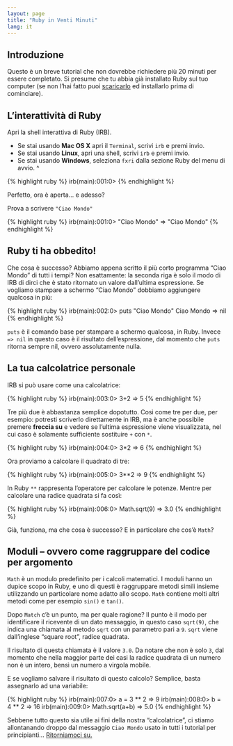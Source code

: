 ```yaml
---
layout: page
title: "Ruby in Venti Minuti"
lang: it
---
```


## Introduzione

Questo è un breve tutorial che non dovrebbe richiedere più 20 minuti per
essere completato. Si presume che tu abbia già installato Ruby sul tuo
computer (se non l’hai fatto puoi [scaricarlo](/it/downloads/) ed
installarlo prima di cominciare).

## L’interattività di Ruby

Apri la shell interattiva di Ruby (IRB).

* Se stai usando **Mac OS X** apri il `Terminal`, scrivi `irb` e premi
  invio.
* Se stai usando **Linux**, apri una shell, scrivi `irb` e premi invio.
* Se stai usando **Windows**, seleziona `fxri` dalla sezione Ruby del
  menu di avvio.
^

{% highlight ruby %}
irb(main):001:0>
{% endhighlight %}

Perfetto, ora è aperta… e adesso?

Prova a scrivere `"Ciao Mondo"`

{% highlight ruby %}
irb(main):001:0> "Ciao Mondo"
=> "Ciao Mondo"
{% endhighlight %}

## Ruby ti ha obbedito!

Che cosa è successo? Abbiamo appena scritto il più corto programma “Ciao
Mondo” di tutti i tempi? Non esattamente: la seconda riga è solo il modo
di IRB di dirci che è stato ritornato un valore dall’ultima espressione.
Se vogliamo stampare a schermo “Ciao Mondo” dobbiamo aggiungere qualcosa
in più:

{% highlight ruby %}
irb(main):002:0> puts "Ciao Mondo"
Ciao Mondo
=> nil
{% endhighlight %}

`puts` è il comando base per stampare a schermo qualcosa, in Ruby.
Invece `=> nil` in questo caso è il risultato dell’espressione, dal
momento che `puts` ritorna sempre nil, ovvero assolutamente nulla.

## La tua calcolatrice personale

IRB si può usare come una calcolatrice:

{% highlight ruby %}
irb(main):003:0> 3+2
=> 5
{% endhighlight %}

Tre più due è abbastanza semplice dopotutto. Così come tre per due, per
esempio: potresti scriverlo direttamente in IRB, ma è anche possibile
premere **freccia su** e vedere se l’ultima espressione viene
visualizzata, nel cui caso è solamente sufficiente sostituire `+` con
`*`.

{% highlight ruby %}
irb(main):004:0> 3*2
=> 6
{% endhighlight %}

Ora proviamo a calcolare il quadrato di tre:

{% highlight ruby %}
irb(main):005:0> 3**2
=> 9
{% endhighlight %}

In Ruby `**` rappresenta l’operatore per calcolare le potenze. Mentre
per calcolare una radice quadrata si fa così:

{% highlight ruby %}
irb(main):006:0> Math.sqrt(9)
=> 3.0
{% endhighlight %}

Già, funziona, ma che cosa è successo? E in particolare che cos’è
`Math`?

## Moduli – ovvero come raggruppare del codice per argomento

`Math` è un modulo predefinito per i calcoli matematici. I moduli hanno
un dupice scopo in Ruby, e uno di questi è raggruppare metodi simili
insieme utilizzando un particolare nome adatto allo scopo. `Math`
contiene molti altri metodi come per esempio `sin()` e `tan()`.

Dopo `Match` c’è un punto, ma per quale ragione? Il punto è il modo per
identificare il ricevente di un dato messaggio, in questo caso
`sqrt(9)`, che indica una chiamata al metodo `sqrt` con un parametro
pari a `9`. `sqrt` viene dall’inglese “square root”, radice quadrata.

Il risultato di questa chiamata è il valore `3.0`. Da notare che non è
solo `3`, dal momento che nella maggior parte dei casi la radice
quadrata di un numero non è un intero, bensì un numero a virgola mobile.

E se vogliamo salvare il risultato di questo calcolo? Semplice, basta
assegnarlo ad una variabile:

{% highlight ruby %}
irb(main):007:0> a = 3 ** 2
=> 9
irb(main):008:0> b = 4 ** 2
=> 16
irb(main):009:0> Math.sqrt(a+b)
=> 5.0
{% endhighlight %}

Sebbene tutto questo sia utile ai fini della nostra “calcolatrice”, ci
stiamo allontanando droppo dal messaggio `Ciao Mondo` usato in tutti i
tutorial per principianti… [Ritorniamoci su.](2/)

